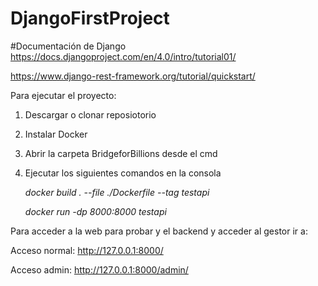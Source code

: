 # DjangoFirstProject

#Documentación de Django
https://docs.djangoproject.com/en/4.0/intro/tutorial01/

https://www.django-rest-framework.org/tutorial/quickstart/


Para ejecutar el proyecto:

1)  Descargar o clonar reposiotorio
2)  Instalar Docker
3)  Abrir la carpeta BridgeforBillions desde el cmd
4)  Ejecutar los siguientes comandos en la consola

    *docker build . --file ./Dockerfile --tag testapi*

    *docker run -dp 8000:8000 testapi*

Para acceder a la web para probar y el backend y acceder al gestor ir a:

Acceso normal: http://127.0.0.1:8000/

Acceso admin: http://127.0.0.1:8000/admin/ 
